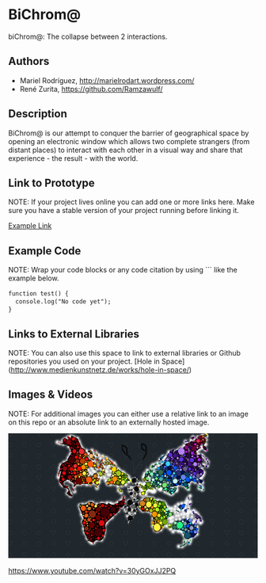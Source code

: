 # BiChrom@ 
biChrom@: The collapse between 2 interactions.

## Authors
+ Mariel Rodríguez, http://marielrodart.wordpress.com/
+ René Zurita, https://github.com/Ramzawulf/

## Description
BiChrom@ is our attempt to conquer the barrier of geographical space by opening an electronic window which allows two complete strangers (from distant places) to interact with each other in a visual way and share that experience - the result - with the world.

## Link to Prototype
NOTE: If your project lives online you can add one or more links here. Make sure you have a stable version of your project running before linking it.

[Example Link](http://www.google.com "Example Link")

## Example Code
NOTE: Wrap your code blocks or any code citation by using ``` like the example below.
```
function test() {
  console.log("No code yet");
}
```
## Links to External Libraries
 NOTE: You can also use this space to link to external libraries or Github repositories you used on your project.
[Hole in Space] (http://www.medienkunstnetz.de/works/hole-in-space/)

## Images & Videos
NOTE: For additional images you can either use a relative link to an image on this repo or an absolute link to an externally hosted image.

![Example Image](project_images/cover.jpg?raw=true "Example Image")

https://www.youtube.com/watch?v=30yGOxJJ2PQ
